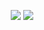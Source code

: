 <p align="center">
  <a>
    <img src="https://github-readme-stats.vercel.app/api?username=yasenh&count_private=true&show_icons=true&theme=highcontrast"></img>
  </a>
  <a>
    <img src="https://github-readme-stats.vercel.app/api/top-langs/?username=yasenh&layout=compact&theme=highcontrast"></img>
  </a>
</p>

